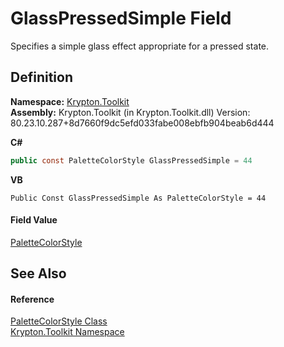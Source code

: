 # GlassPressedSimple Field


Specifies a simple glass effect appropriate for a pressed state.



## Definition
**Namespace:** <a href="79d2eac2-21f4-54ff-7552-b20c33c30600.md">Krypton.Toolkit</a>  
**Assembly:** Krypton.Toolkit (in Krypton.Toolkit.dll) Version: 80.23.10.287+8d7660f9dc5efd033fabe008ebfb904beab6d444

**C#**
``` C#
public const PaletteColorStyle GlassPressedSimple = 44
```
**VB**
``` VB
Public Const GlassPressedSimple As PaletteColorStyle = 44
```



#### Field Value
<a href="8a542ccb-8047-6d9d-bb9d-ca4c9754ba7e.md">PaletteColorStyle</a>

## See Also


#### Reference
<a href="8a542ccb-8047-6d9d-bb9d-ca4c9754ba7e.md">PaletteColorStyle Class</a>  
<a href="79d2eac2-21f4-54ff-7552-b20c33c30600.md">Krypton.Toolkit Namespace</a>  

